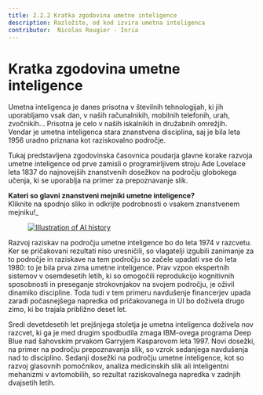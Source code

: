 ```yaml
---
title: 2.2.2 Kratka zgodovina umetne inteligence
description: Razložite, od kod izvira umetna inteligenca
contributor:  Nicolas Rougier - Inria
---
```


# Kratka zgodovina umetne inteligence
Umetna inteligenca je danes prisotna v številnih tehnologijah, ki jih uporabljamo vsak dan, v naših računalnikih, mobilnih telefonih, urah, zvočnikih... Prisotna je celo v naših iskalnikih in družabnih omrežjih.  
Vendar je umetna inteligenca stara znanstvena disciplina, saj je bila leta 1956 uradno priznana kot raziskovalno področje.

Tukaj predstavljena zgodovinska časovnica poudarja glavne korake razvoja umetne inteligence od prve zamisli o programirljivem stroju Ade Lovelace leta 1837 do najnovejših znanstvenih dosežkov na področju globokega učenja, ki se uporablja na primer za prepoznavanje slik.

**Kateri so glavni znanstveni mejniki umetne inteligence?**  
Kliknite na spodnjo sliko in odkrijte podrobnosti o vsakem znanstvenem mejniku!_

<a href="2-2-2-Discover-AI-history-SI/AI-history-SI.html" target="_blank">
<figure>
  <img src="Images/AI-historical-timeline-SL.png" alt="Illustration of AI history"/>
</figure></a>


Razvoj raziskav na področju umetne inteligence bo do leta 1974 v razcvetu.
Ker se pričakovani rezultati niso uresničili, so vlagatelji izgubili zanimanje za to področje in raziskave na tem področju so začele upadati vse do leta 1980: to je bila prva zima umetne inteligence. Prav vzpon ekspertnih sistemov v osemdesetih letih, ki so omogočili reprodukcijo kognitivnih sposobnosti in preseganje strokovnjakov na svojem področju, je oživil dinamiko discipline. Toda tudi v tem primeru navdušenje financerjev upada zaradi počasnejšega napredka od pričakovanega in UI bo doživela drugo zimo, ki bo trajala približno deset let.

Sredi devetdesetih let prejšnjega stoletja je umetna inteligenca doživela nov razcvet, ki ga je med drugim spodbudila zmaga IBM-ovega programa Deep Blue nad šahovskim prvakom Garryjem Kasparovom leta 1997. Novi dosežki, na primer na področju prepoznavanja slik, so vzrok sedanjega navdušenja nad to disciplino. Sedanji dosežki na področju umetne inteligence, kot so razvoj glasovnih pomočnikov, analiza medicinskih slik ali inteligentni mehanizmi v avtomobilih, so rezultat raziskovalnega napredka v zadnjih dvajsetih letih.        
